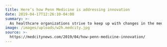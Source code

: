 ```yaml
---
title: Here’s how Penn Medicine is addressing innovation
date: 2019-04-17T12:26:10-04:00
summary: >-
  As healthcare organizations strive to keep up with changes in the medical world, Penn Medicine in Philadelphia is taking its own approach to innovation with the help of a homegrown platforms that seek to help improve patient care such as Way To Health. The platform, Way to Health, can collect data from various sources, including scales, Fitbits, connected pill bottles and patient texting. Through it, Penn Medicine can stay connected to patients after they leave the premises. The name of the tool — Way to Health — is actually a nod to the history of Philadelphia, as Benjamin Franklin wrote an essay called “The Way to Wealth.”
image: /images/uploads/w2h.medcity.jpg
source: >-
  https://medcitynews.com/2019/04/how-penn-medicine-innovation/
---
```


